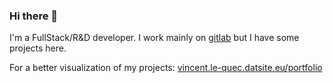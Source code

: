 ### Hi there 👋

I'm a FullStack/R&D developer. I work mainly on [gitlab](https://gitlab.com/vincent.le-quec) but I have some projects here.

For a better visualization of my projects: [vincent.le-quec.datsite.eu/portfolio](https://vincent.le-quec.datsite.eu/portfolio)

<!--
**Venatum/Venatum** is a ✨ _special_ ✨ repository because its `README.md` (this file) appears on your GitHub profile.

Here are some ideas to get you started:

- 🔭 I’m currently working on ...
- 🌱 I’m currently learning ...
- 👯 I’m looking to collaborate on ...
- 🤔 I’m looking for help with ...
- 💬 Ask me about ...
- 📫 How to reach me: ...
- 😄 Pronouns: ...
- ⚡ Fun fact: ...
-->
